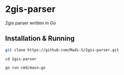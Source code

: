 # 2gis-parser

2gis parser written in Go

## Installation & Running

```bash
git clone https://github.com/Madi-S/2gis-parser.git
```

```
cd 2gis-parser
```

```
go run cmd/main.go
```

